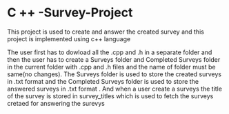 # C ++ -Survey-Project
This project is used to create and answer the created survey and this project is implemented using c++ language


The user first has to dowload all the .cpp and .h in a separate folder and then the user has to create a Surveys folder and Completed Surveys folder in the current folder with .cpp and .h files and the name of folder must be same(no changes).
The Surveys folder is used to store the created surveys in .txt format and the Completed Surveys folder is used to store the answered surveys in .txt format .
And when a user create a surveys the title of the survey is stored in survey_titles which is used to fetch the surveys cretaed for answering the surevys 
